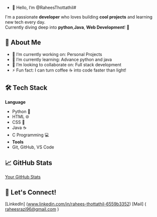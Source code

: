 - 👋 Hello, I’m @RaheesThottathil#

I'm a passionate **developer** who loves building **cool projects** and learning new tech every day.  
Currently diving deep into **python**,**Java**, **Web Development**! 🌟

## 🚀 About Me
- 🔭 I’m currently working on: Personal Projects 
- 🌱 I’m currently learning: Advance python and java
- 👯 I’m looking to collaborate on: Full stack development 
- ⚡ Fun fact: I can turn coffee ☕ into code faster than light!

## 🛠️ Tech Stack
**Language**
- Python 🐍
- HTML 🌐
- CSS 🎨
- Java ☕
- C Programming 💻
- **Tools**
-  Git, GitHub, VS Code

## 📈 GitHub Stats
[Your GitHub Stats](https://github-readme-stats.vercel.app/api?username=yourusername&show_icons=true&theme=radical)

## 🌟 Let's Connect!
[LinkedIn] (www.linkedin.com/in/rahees-thottathil-6559b3352)
[Mail] ( raheesrazi96@gmail.com )


